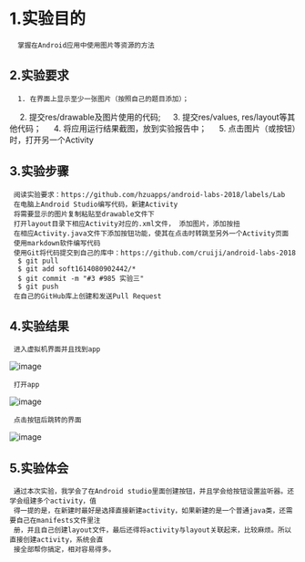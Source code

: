 # 1.实验目的   
      掌握在Android应用中使用图片等资源的方法 
 ## 2.实验要求  
      1. 在界面上显示至少一张图片（按照自己的题目添加）；
      2. 提交res/drawable及图片使用的代码;
      3. 提交res/values, res/layout等其他代码；
      4. 将应用运行结果截图，放到实验报告中；
      5. 点击图片（或按钮）时，打开另一个Activity
 ## 3.实验步骤
     阅读实验要求：https://github.com/hzuapps/android-labs-2018/labels/Lab
     在电脑上Android Studio编写代码，新建Activity
     将需要显示的图片复制粘贴至drawable文件下  
     打开layout目录下相应Activity对应的.xml文件， 添加图片，添加按扭
     在相应Activity.java文件下添加按钮功能，使其在点击时转跳至另外一个Activity页面
     使用markdown软件编写代码
     使用Git将代码提交到自己的库中：https://github.com/cruiji/android-labs-2018
      $ git pull
      $ git add soft1614080902442/*
      $ git commit -m "#3 #985 实验三"
      $ git push
     在自己的GitHub库上创建和发送Pull Request
 ## 4.实验结果
 
     进入虚拟机界面并且找到app
     
 ![image](https://github.com/zzhuangj/android-labs-2018/blob/master/soft1614080902413/1.png)
 
     打开app
     
 ![image](https://github.com/zzhuangj/android-labs-2018/blob/master/soft1614080902413/2.png)
 
     点击按钮后跳转的界面
     
 ![image](https://github.com/zzhuangj/android-labs-2018/blob/master/soft1614080902413/3.png)	
 
 ## 5.实验体会   
     通过本次实验，我学会了在Android studio里面创建按钮，并且学会给按钮设置监听器。还学会组建多个activity，值
     得一提的是，在新建时最好是选择直接新建activity，如果新建的是一个普通java类，还需要自己在manifests文件里注
     册，并且自己创建layout文件，最后还得将activity与layout关联起来，比较麻烦。所以直接创建activity，系统会直
     接全部帮你搞定，相对容易得多。

